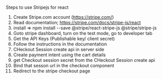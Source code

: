 Steps to use Stripejs for react

1. Create Stripe.com account (https://stripe.com/)
2. Read documentation; https://stripe.com/docs/stripe-js/react
3. install => npm install --save @stripe/react-stripe-js @stripe/stripe-js
4. Goto stripe dashboard, turn on the test mode, go to developer tab
5. Get the API Keys (Publishable key/ client secret)
6. Follow the instructions in the documentation
7. CHeckout Session create api in server side
8. Create payment intent using the cart details
9. get Checkout session secret from the CHeckout Session create api
10. Bind that sesson url in the checkout component
11. Redirect to the stripe checkout page